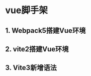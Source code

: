 # vue脚手架
<ClientOnly>
  <Valine></Valine>
</ClientOnly>

## 1. Webpack5搭建Vue环境



## 2. vite2搭建Vue环境

## 3. Vite3新增语法